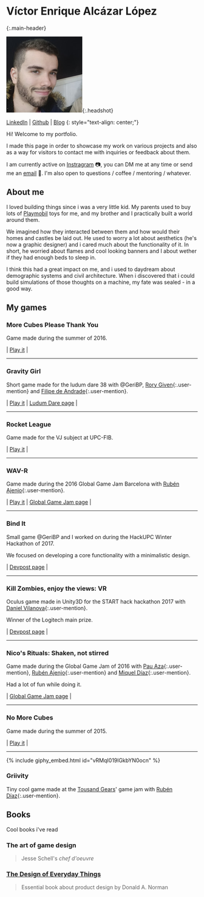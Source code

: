 # Víctor Enrique Alcázar López
{:.main-header}

![Photo of me](headshot.jpeg "My face"){:.headshot}

[LinkedIn](https://www.linkedin.com/in/victorenrique/) \| [Github](https://github.com/vikepic) \| [Blog](https://medium.com/@vikepic)
{: style="text-align: center;"}

Hi! Welcome to my portfolio.

I made this page in order to showcase my work on various projects and also as a way for visitors to contact me with inquiries or feedback about them.

I am currently active on [Instragram](https://www.instagram.com/vike_pic/) :camera:, you can DM me at any time or send me an [email](mailto:valcazar96@gmail.com) :love_letter:. I'm also open to questions / coffee / mentoring / whatever.

## About me

I loved building things since i was a very little kid. My parents used to buy lots of [Playmobil](https://en.wikipedia.org/wiki/Playmobil) toys for me, and my brother and I practically built a world around them.

We imagined how they interacted between them and how would their homes and castles be laid out. He used to worry a lot about aesthetics (he's now a graphic designer) and i cared much about the functionality of it. In short, he worried about flames and cool looking banners and I about wether if they had enough beds to sleep in.

I think this had a great impact on me, and i used to daydream about demographic systems and civil architecture. When i discovered that i could build simulations of those thoughts on a machine, my fate was sealed - in a good way.

## My games

### More Cubes Please Thank You

Game made during the summer of 2016.

| [Play it](https://www.kongregate.com/games/wextia/more-cubes-please-thank-you) |

---

### Gravity Girl

Short game made for the ludum dare 38 with @GeriBP, [Rory Given](https://soundcloud.com/rorygiven/){:.user-mention} and [Filipe de Andrade](https://ldjam.com/users/andrade){:.user-mention}.

| [Play it](https://vikepic.github.io/gravity-girl) | [Ludum Dare page](https://ldjam.com/events/ludum-dare/38/galactic-girl-and-the-puzzle-planets) |

---

### Rocket League

Game made for the VJ subject at UPC-FIB.

| [Play it](https://vikepic.github.io/rocket-league) |

---

### WAV-R

Game made during the 2016 Global Game Jam Barcelona with [Rubén Ajenjo](https://www.linkedin.com/in/rub%C3%A9n-ajenjo-rodriguez-341459109/){:.user-mention}.

| [Play it](https://vikepic.github.io/wavez) | [Global Game Jam page](https://globalgamejam.org/2017/games/wav-r) |

---

### Bind It

Small game @GeriBP and I worked on during the HackUPC Winter Hackathon of 2017.

We focused on developing a core functionality with a minimalistic design.

| [Devpost page](https://devpost.com/software/bind-it) |

---

### Kill Zombies, enjoy the views: VR

Oculus game made in Unity3D for the START hack hackathon 2017 with [Daniel Vilanova](https://www.linkedin.com/in/daniel-vilanova-gonz%C3%A1lez-5471a013b/){:.user-mention}.

Winner of the Logitech main prize.

| [Devpost page](https://devpost.com/software/start-hack-vr-game) |

---

### Nico's Rituals: Shaken, not stirred

Game made during the Global Game Jam of 2016 with [Pau Aza](https://www.linkedin.com/in/pauazap/){:.user-mention}, [Rubén Ajenjo](https://www.linkedin.com/in/rub%C3%A9n-ajenjo-rodriguez-341459109/){:.user-mention} and [Miquel Díaz](https://www.linkedin.com/in/miqueldiaz/){:.user-mention}.

Had a lot of fun while doing it.

| [Global Game Jam page](https://globalgamejam.org/2016/games/nicos-rituals-shaken-not-stirred) |

---

### No More Cubes

Game made during the summer of 2015.

| [Play it](https://www.kongregate.com/games/wextia/no-more-cubes) |

---

{% include giphy_embed.html id="vRMqI019lGkbYN0ocn" %}

### Griivity

Tiny cool game made at the [Tousand Gears](https://www.linkedin.com/company/thousand-gears/)' game jam with [Rubén Díaz](https://www.linkedin.com/in/rub%C3%A9n-d%C3%ADaz-58bb9813/){:.user-mention}.

## Books
Cool books i've read

### The art of game design
> Jesse Schell's _chef d'oeuvre_

### [The Design of Everyday Things](https://medium.com/@vikepic/the-design-of-everyday-things-c33971dbe8a5)
> Essential book about product design by Donald A. Norman

